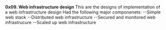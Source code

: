 **0x09. Web infrastructure design**
This are the designs of implementation of a web infrastructure design
Had the following major componenets:
--Simple web stack
--Distributed web infrastructure 
--Secured and monitored web infrastrucure 
--Scaled up web infrastructure
